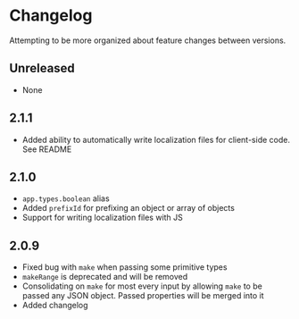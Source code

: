# Changelog

Attempting to be more organized about feature changes between versions.

## Unreleased
- None

## 2.1.1
- Added ability to automatically write localization files for client-side code. See README

## 2.1.0
- `app.types.boolean` alias
- Added `prefixId` for prefixing an object or array of objects
- Support for writing localization files with JS

## 2.0.9
- Fixed bug with `make` when passing some primitive types
- `makeRange` is deprecated and will be removed
- Consolidating on `make` for most every input by allowing `make` to be passed any JSON object. Passed properties will be merged into it
- Added changelog
